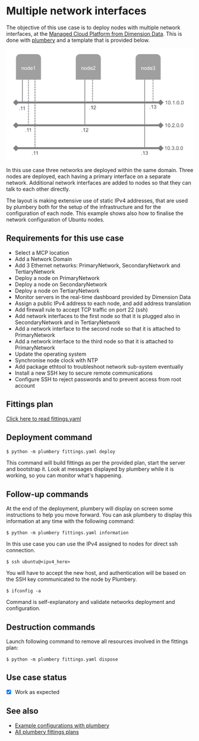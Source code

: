 # Multiple network interfaces

The objective of this use case is to deploy nodes with multiple network interfaces, at the [Managed Cloud Platform from Dimension Data](http://cloud.dimensiondata.com/eu/en/).
This is done with [plumbery](https://docs.mcp-services.net/display/PLUM/Plumbery) and a template that is provided below.

![Networks](networks.png)

In this use case three networks are deployed within the same domain.
Three nodes are deployed, each having a primary interface on a separate network.
Additional network interfaces are added to nodes so that they can talk to each other directly.

The layout is making extensive use of static IPv4 addresses, that are used by plumbery both for the
setup of the infrastructure and for the configuration of each node. This example shows also
how to finalise the network configuration of Ubuntu nodes.

## Requirements for this use case

* Select a MCP location
* Add a Network Domain
* Add 3 Ethernet networks: PrimaryNetwork, SecondaryNetwork and TertiaryNetwork
* Deploy a node on PrimaryNetwork
* Deploy a node on SecondaryNetwork
* Deploy a node on TertiaryNetwork
* Monitor servers in the real-time dashboard provided by Dimension Data
* Assign a public IPv4 address to each node, and add address translation
* Add firewall rule to accept TCP traffic on port 22 (ssh)
* Add network interfaces to the first node so that it is plugged also in SecondaryNetwork and in TertiaryNetwork
* Add a network interface to the second node so that it is attached to PrimaryNetwork
* Add a network interface to the third node so that it is attached to PrimaryNetwork
* Update the operating system
* Synchronise node clock with NTP
* Add package ethtool to troubleshoot network sub-system eventually
* Install a new SSH key to secure remote communications
* Configure SSH to reject passwords and to prevent access from root account

## Fittings plan

[Click here to read fittings.yaml](fittings.yaml)

## Deployment command

    $ python -m plumbery fittings.yaml deploy

This command will build fittings as per the provided plan, start the server
and bootstrap it. Look at messages displayed by plumbery while it is
working, so you can monitor what's happening.

## Follow-up commands

At the end of the deployment, plumbery will display on screen some instructions
to help you move forward. You can ask plumbery to display this information
at any time with the following command:

    $ python -m plumbery fittings.yaml information

In this use case you can use the IPv4 assigned to nodes for direct ssh
connection.

    $ ssh ubuntu@<ipv4_here>

You will have to accept the new host, and authentication will be based on
the SSH key communicated to the node by Plumbery.

    $ ifconfig -a

Command is self-explanatory and validate networks deployment and configuration.

## Destruction commands

Launch following command to remove all resources involved in the fittings plan:

    $ python -m plumbery fittings.yaml dispose

## Use case status

- [X] Work as expected

## See also

- [Example configurations with plumbery](../)
- [All plumbery fittings plans](../../)

